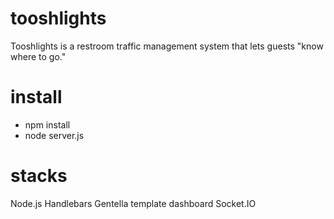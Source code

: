 # tooshlights
Tooshlights is a restroom traffic management system that lets guests "know where to go."

# install 
- npm install
- node server.js

# stacks
Node.js
Handlebars
Gentella template dashboard
Socket.IO
